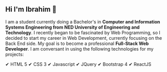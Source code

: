 ## Hi I'm Ibrahim 👋


I am a student currently doing a Bachelor's in **Computer and Information Systems Engineering from NED University of Engineering and Technology**. I recently began to be fascinated by Web Programming, so I decided to start my career in Web Development, currently focusing on the Back End side. My goal is to become a professional **Full-Stack Web Developer**.  I am conversant in using the following technologies for my projects:

✔ HTML 5
✔ CSS 3
✔ Javascript
✔ JQuery
✔ Bootstrap 4
✔ ReactJS




<!--
**ibrahimrehman1/ibrahimrehman1** is a ✨ _special_ ✨ repository because its `README.md` (this file) appears on your GitHub profile.

Here are some ideas to get you started:

- 🔭 I’m currently working on ...
- 🌱 I’m currently learning ...
- 👯 I’m looking to collaborate on ...
- 🤔 I’m looking for help with ...
- 💬 Ask me about ...
- 📫 How to reach me: ...
- 😄 Pronouns: ...
- ⚡ Fun fact: ...
-->
